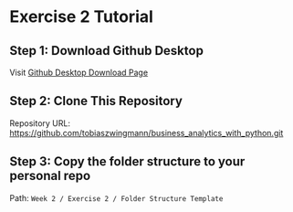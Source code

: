 # Exercise 2 Tutorial

## Step 1: Download Github Desktop

Visit [Github Desktop Download Page](https://desktop.github.com/)

## Step 2: Clone This Repository

Repository URL: https://github.com/tobiaszwingmann/business_analytics_with_python.git

## Step 3: Copy the folder structure to your personal repo
Path: `Week 2 / Exercise 2 / Folder Structure Template`
 
